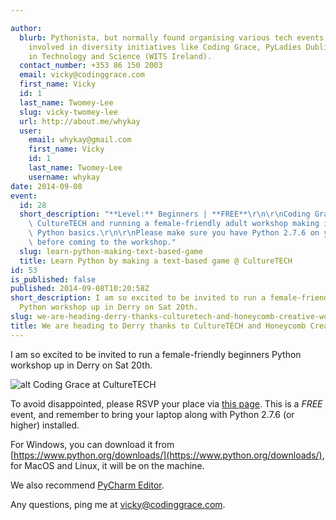```yaml
---

author:
  blurb: Pythonista, but normally found organising various tech events, and now heavily
    involved in diversity initiatives like Coding Grace, PyLadies Dublin, and Women
    in Technology and Science (WITS Ireland).
  contact_number: +353 86 150 2003
  email: vicky@codinggrace.com
  first_name: Vicky
  id: 1
  last_name: Twomey-Lee
  slug: vicky-twomey-lee
  url: http://about.me/whykay
  user:
    email: whykay@gmail.com
    first_name: Vicky
    id: 1
    last_name: Twomey-Lee
    username: whykay
date: 2014-09-08
event:
  id: 28
  short_description: "**Level:** Beginners | **FREE**\r\n\r\nCoding Grace is visiting\
    \ CultureTECH and running a female-friendly adult workshop making it fun to learn\
    \ Python basics.\r\n\r\nPlease make sure you have Python 2.7.6 on your laptop\
    \ before coming to the workshop."
  slug: learn-python-making-text-based-game
  title: Learn Python by making a text-based game @ CultureTECH
id: 53
is_published: false
published: 2014-09-08T10:20:58Z
short_description: I am so excited to be invited to run a female-friendly beginners
  Python workshop up in Derry on Sat 20th.
slug: we-are-heading-derry-thanks-culturetech-and-honeycomb-creative-works
title: We are heading to Derry thanks to CultureTECH and Honeycomb Creative Works
---
```


I am so excited to be invited to run a female-friendly beginners Python workshop up in Derry on Sat 20th.

![alt Coding Grace at CultureTECH](http://i.imgur.com/hsFG2u7.jpg)

To avoid disappointed, please RSVP your place via [this page](http://thehoneycomb.net/events/python-intro). This is a *FREE* event, and remember to bring your laptop along with Python 2.7.6 (or higher) installed. 

For Windows, you can download it from [https://www.python.org/downloads/](https://www.python.org/downloads/), for MacOS and Linux, it will be on the machine.

We also recommend [PyCharm Editor](http://www.jetbrains.com/pycharm/download/).

Any questions, ping me at <a href="mailto:vicky@codinggrace.com">vicky@codinggrace.com</a>.